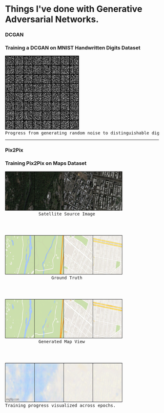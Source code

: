 <h1> Things I've done with Generative Adversarial Networks.</h1>

<h3>DCGAN</h3>
<h3>Training a DCGAN on MNIST Handwritten Digits Dataset</h3>

<pre><img src="DCGAN/MNIST/dcgan_mnist.gif" alt="here"><br>Progress from generating random noise to distinguishable digits.</img></pre>
<hr>

<h3>Pix2Pix</h3>
<h3>Training Pix2Pix on Maps Dataset</h3>

<pre><img src="Pix2Pix/results/true_source.png" alt="here" width="384" height="128"><br>             Satellite Source Image</img></pre><br><br>
<pre><img src="Pix2Pix/results/true_target.png" alt="here" width="384" height="128"><br>                  Ground Truth</img></pre><br><br>
<pre><img src="Pix2Pix/results/generated_188.png" alt="here" width="384" height="128"><br>             Generated Map View</img></pre><br><br>
<pre><img src="Pix2Pix/results/progress.gif" alt="here" width="384" height="128"><br>Training progress visualized across epochs.</img></pre>
